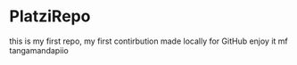 # PlatziRepo

this is my first repo, my first contirbution made locally for GitHub
enjoy it mf
tangamandapiio